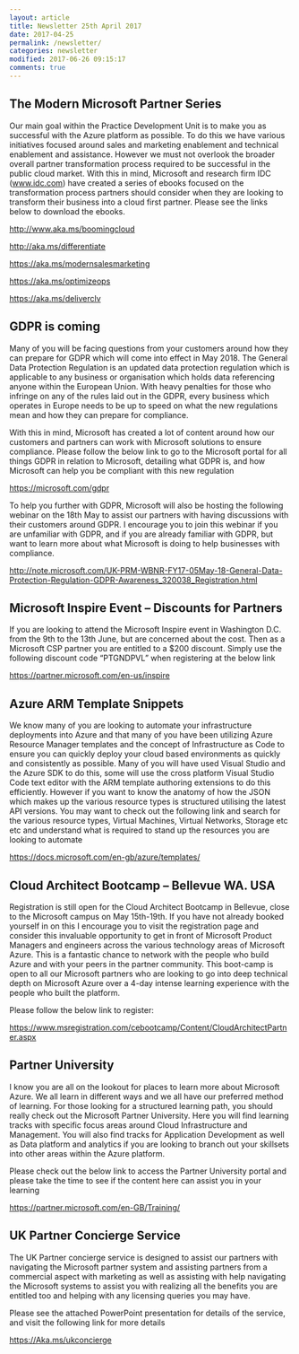 ```yaml
---
layout: article
title: Newsletter 25th April 2017
date: 2017-04-25
permalink: /newsletter/
categories: newsletter
modified: 2017-06-26 09:15:17
comments: true
---
```


## The Modern Microsoft Partner Series
 

Our main goal within the Practice Development Unit is to make you as successful with the Azure platform as possible. To do this we have various initiatives focused around sales and marketing enablement and technical enablement and assistance. However we must not overlook the broader overall partner transformation process required to be successful in the public cloud market. With this in mind, Microsoft and research firm IDC (www.idc.com) have created a series of ebooks focused on the transformation process partners should consider when they are looking to transform their business into a cloud first partner. Please see the links below to download the ebooks.

<http://www.aka.ms/boomingcloud>

<http://aka.ms/differentiate>

<https://aka.ms/modernsalesmarketing>

<https://aka.ms/optimizeops>

<https://aka.ms/deliverclv>


## GDPR is coming


Many of you will be facing questions from your customers around how they can prepare for GDPR which will come into effect in May 2018. The General Data Protection Regulation is an updated data protection regulation which is applicable to any business or organisation which holds data referencing anyone within the European Union. With heavy penalties for those who infringe on any of the rules laid out in the GDPR, every business which operates in Europe needs to be up to speed on what the new regulations mean and how they can prepare for compliance.

With this in mind, Microsoft has created a lot of content around how our customers and partners can work with Microsoft solutions to ensure compliance. Please follow the below link to go to the Microsoft portal for all things GDPR in relation to Microsoft, detailing what GDPR is, and how Microsoft can help you be compliant with this new regulation

<https://microsoft.com/gdpr>

To help you further with GDPR, Microsoft will also be hosting the following webinar on the 18th May to assist our partners with having discussions with their customers around GDPR. I encourage you to join this webinar if you are unfamiliar with GDPR, and if you are already familiar with GDPR, but want to learn more about what Microsoft is doing to help businesses with compliance.

<http://note.microsoft.com/UK-PRM-WBNR-FY17-05May-18-General-Data-Protection-Regulation-GDPR-Awareness_320038_Registration.html>


## Microsoft Inspire Event – Discounts for Partners


If you are looking to attend the Microsoft Inspire event in Washington D.C. from the 9th to the 13th June, but are concerned about the cost. Then as a Microsoft CSP partner you are entitled to a $200 discount. Simply use the following discount code “PTGNDPVL” when registering at the below link

<https://partner.microsoft.com/en-us/inspire>


## Azure ARM Template Snippets


We know many of you are looking to automate your infrastructure deployments into Azure and that many of you have been utilizing Azure Resource Manager templates and the concept of Infrastructure as Code to ensure you can quickly deploy your cloud based environments as quickly and consistently as possible. Many of you will have used Visual Studio and the Azure SDK to do this, some will use the cross platform Visual Studio Code text editor with the ARM template authoring extensions to do this efficiently. However if you want to know the anatomy of how the JSON which makes up the various resource types is structured utilising the latest API versions. You may want to check out the following link and search for the various resource types, Virtual Machines, Virtual Networks, Storage etc etc and understand what is required to stand up the resources you are looking to automate 

<https://docs.microsoft.com/en-gb/azure/templates/>



## Cloud Architect Bootcamp – Bellevue WA. USA


Registration is still open for the Cloud Architect Bootcamp in Bellevue, close to the Microsoft campus on May 15th-19th. If you have not already booked yourself in on this I encourage you to visit the registration page and consider this invaluable opportunity to get in front of Microsoft Product Managers and engineers across the various technology areas of Microsoft Azure. This is a fantastic chance to network with the people who build Azure and with your peers in the partner community. 
This boot-camp is open to all our Microsoft partners who are looking to go into deep technical depth on Microsoft Azure over a 4-day intense learning experience with the people who built the platform.

Please follow the below link to register:

<https://www.msregistration.com/cebootcamp/Content/CloudArchitectPartner.aspx>



## Partner University


I know you are all on the lookout for places to learn more about Microsoft Azure. We all learn in different ways and we all have our preferred method of learning. For those looking for a structured learning path, you should really check out the Microsoft Partner University. Here you will find learning tracks with specific focus areas around Cloud Infrastructure and Management. You will also find tracks for Application Development as well as Data platform and analytics if you are looking to branch out your skillsets into other areas within the Azure platform.

Please check out the below link to access the Partner University portal and please take the time to see if the content here can assist you in your learning 

<https://partner.microsoft.com/en-GB/Training/>



## UK Partner Concierge Service
The UK Partner concierge service is designed to assist our partners with navigating the Microsoft partner system and assisting partners from a commercial aspect with marketing as well as assisting with help navigating the Microsoft systems to assist you with realizing all the benefits you are entitled too and helping with any licensing queries you may have. 

Please see the attached PowerPoint presentation for details of the service, and visit the following link for more details

<https://Aka.ms/ukconcierge>
